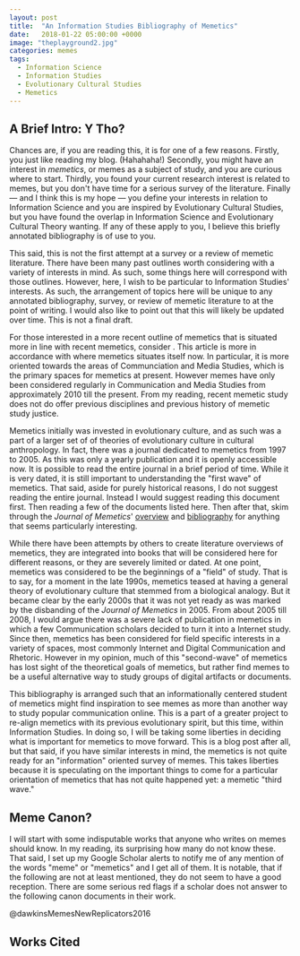 ```yaml
---
layout: post
title:  "An Information Studies Bibliography of Memetics"
date:   2018-01-22 05:00:00 +0000
image: "theplayground2.jpg"
categories: memes
tags:
  - Information Science
  - Information Studies
  - Evolutionary Cultural Studies
  - Memetics
---
```


## A Brief Intro: Y Tho?
Chances are, if you are reading this, it is for one of a few reasons. Firstly, you just like reading my blog. (Hahahaha!) Secondly, you might have an interest in _memetics_, or memes as a subject of study, and you are curious where to start. Thirdly, you found your current research interest is related to memes, but you don't have time for a serious survey of the literature. Finally — and I think this is my hope — you define your interests in relation to Information Science and you are inspired by Evolutionary Cultural Studies, but you have found the overlap in Information Science and Evolutionary Cultural Theory wanting. If any of these apply to you, I believe this briefly annotated bibliography is of use to you.

This said, this is not the first attempt at a survey or a review of memetic literature. There have been many past outlines worth considering with a variety of interests in mind. As such, some things here will correspond with those outlines. However, here, I wish to be particular to Information Studies' interests. As such, the arrangement of topics here will be unique to any annotated bibliography, survey, or review of memetic literature to at the point of writing. I would also like to point out that this will likely be updated over time. This is not a final draft.

For those interested in a more recent outline of memetics that is situated more in line with recent memetics, consider . This article is more in accordance with where memetics situates itself now. In particular, it is more oriented towards the areas of Communciation and Media Studies, which is the primary spaces for memetics at present. However memes have only been considered regularly in Communication and Media Studies from approximately 2010 till the present. From my reading, recent memetic study does not do offer previous disciplines and previous history of memetic study justice.

Memetics initially was invested in evolutionary culture, and as such was a part of a larger set of of theories of evolutionary culture in cultural anthropology. In fact, there was a journal dedicated to memetics from 1997 to 2005. As this was only a yearly publication and it is openly accessible now. It is possible to read the entire journal in a brief period of time. While it is very dated, it is still important to understanding the "first wave" of memetics. That said, aside for purely historical reasons, I do not suggest reading the entire journal. Instead I would suggest reading this document first. Then reading a few of the documents listed here. Then after that, skim through the _Journal of Memetics_' [overview](http://cfpm.org/jom-emit/overview.html) and [bibliography](http://cfpm.org/jom-emit/biblio/) for anything that seems particularly interesting.

While there have been attempts by others to create literature overviews of memetics, they are integrated into books that will be considered here for different reasons, or they are severely limited or dated. At one point, memetics was considered to be the beginnings of a "field" of study. That is to say, for a moment in the late 1990s, memetics teased at having a general theory of evolutionary culture that stemmed from a biological analogy. But it became clear by the early 2000s that it was not yet ready as was marked by the disbanding of the _Journal of Memetics_ in 2005. From about 2005 till 2008, I would argue there was a severe lack of publication in memetics in which a few Communication scholars decided to turn it into a Internet study. Since then, memetics has been considered for field specific interests in a variety of spaces, most commonly Internet and Digital Communication and Rhetoric. However in my opinion, much of this "second-wave" of memetics has lost sight of the theoretical goals of memetics, but rather find memes to be a useful alternative way to study groups of digital artifacts or documents.

This bibliography is arranged such that an informationally centered student of memetics might find inspiration to see memes as more than another way to study popular communication online. This is a part of a greater project to re-align memetics with its previous evolutionary spirit, but this time, within Information Studies. In doing so, I will be taking some liberties in deciding what is important for memetics to move forward. This is a blog post after all, but that said, if you have similar interests in mind, the memetics is not quite ready for an "information" oriented survey of memes. This takes liberties because it is speculating on the important things to come for a particular orientation of memetics that has not quite happened yet: a memetic "third wave."

## Meme Canon?
I will start with some indisputable works that anyone who writes on memes should know. In my reading, its surprising how many do not know these. That said, I set up my Google Scholar alerts to notify me of any mention of the words "meme" or "memetics" and I get all of them. It is notable, that if the following are not at least mentioned, they do not seem to have a good reception. There are some serious red flags if a scholar does not answer to the following canon documents in their work.

@dawkinsMemesNewReplicators2016




## Works Cited
